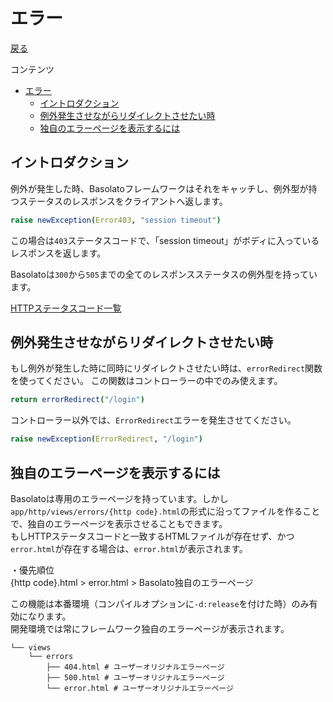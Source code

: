 エラー
===
[戻る](../../README.md)

コンテンツ

<!--ts-->
   * [エラー](#エラー)
      * [イントロダクション](#イントロダクション)
      * [例外発生させながらリダイレクトさせたい時](#例外発生させながらリダイレクトさせたい時)
      * [独自のエラーページを表示するには](#独自のエラーページを表示するには)

<!-- Added by: root, at: Fri Dec 31 11:50:34 UTC 2021 -->

<!--te-->

## イントロダクション
例外が発生した時、Basolatoフレームワークはそれをキャッチし、例外型が持つステータスのレスポンスをクライアントへ返します。

```nim
raise newException(Error403, "session timeout")
```
この場合は`403`ステータスコードで、「session timeout」がボディに入っているレスポンスを返します。

Basolatoは`300`から`505`までの全てのレスポンスステータスの例外型を持っています。

[HTTPステータスコード一覧](https://ja.wikipedia.org/wiki/HTTPステータスコード)


## 例外発生させながらリダイレクトさせたい時
もし例外が発生した時に同時にリダイレクトさせたい時は、`errorRedirect`関数を使ってください。
この関数はコントローラーの中でのみ使えます。

```nim
return errorRedirect("/login")
```

コントローラー以外では、`ErrorRedirect`エラーを発生させてください。
```nim
raise newException(ErrorRedirect, "/login")
```

## 独自のエラーページを表示するには
Basolatoは専用のエラーページを持っています。しかし`app/http/views/errors/{http code}.html`の形式に沿ってファイルを作ることで、独自のエラーページを表示させることもできます。  
もしHTTPステータスコードと一致するHTMLファイルが存在せず、かつ`error.html`が存在する場合は、`error.html`が表示されます。

・優先順位  
{http code}.html > error.html > Basolato独自のエラーページ

この機能は本番環境（コンパイルオプションに`-d:release`を付けた時）のみ有効になります。  
開発環境では常にフレームワーク独自のエラーページが表示されます。

```
└── views
    └── errors
        ├── 404.html # ユーザーオリジナルエラーページ
        ├── 500.html # ユーザーオリジナルエラーページ
        └── error.html # ユーザーオリジナルエラーページ
```
